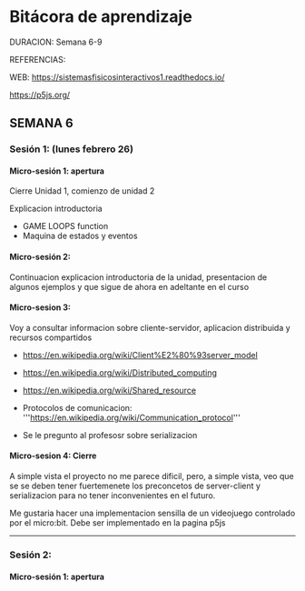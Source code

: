 # Bitácora de aprendizaje


DURACION: Semana 6-9

REFERENCIAS:

WEB: https://sistemasfisicosinteractivos1.readthedocs.io/

https://p5js.org/


## SEMANA 6


### Sesión 1: (lunes febrero 26)

#### Micro-sesión 1: apertura

Cierre Unidad 1, comienzo de unidad 2


Explicacion introductoria 
- GAME LOOPS function
- Maquina de estados y eventos

#### Micro-sesión 2:

Continuacion explicacion introductoria de la unidad, presentacion de algunos ejemplos y que sigue de ahora en adeltante en el curso


#### Micro-sesion 3:

Voy a consultar informacion sobre cliente-servidor, aplicacion distribuida y recursos compartidos

- https://en.wikipedia.org/wiki/Client%E2%80%93server_model

- https://en.wikipedia.org/wiki/Distributed_computing

- https://en.wikipedia.org/wiki/Shared_resource

- Protocolos de comunicacion: '''https://en.wikipedia.org/wiki/Communication_protocol'''

- Se le pregunto al profesosr sobre serializacion


#### Micro-sesion 4: Cierre

A simple vista el proyecto no me parece dificil, pero, a simple vista, veo que se se deben tener fuertemenete los preconcetos de server-client y serializacion para no tener inconvenientes en el futuro.

Me gustaria hacer una implementacion sensilla de un videojuego controlado por el micro:bit. Debe ser implementado en la pagina p5js

----

### Sesión 2:

#### Micro-sesión 1: apertura

